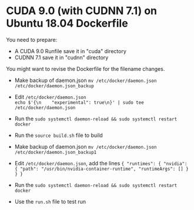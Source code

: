 # CUDA 9.0 (with CUDNN 7.1) on Ubuntu 18.04 Dockerfile

You need to prepare: 

* A CUDA 9.0 Runfile save it in "cuda" directory
* CUDNN 7.1 save it in "cudnn" directory

You might want to revise the Dockerfile for the filename changes.

* Make backup of daemon.json
`mv /etc/docker/daemon.json /etc/docker/daemon.json_backup`
* Edit `/etc/docker/daemon.json`
\
`
echo $'{\n    "experimental": true\n}' | sudo tee /etc/docker/daemon.json
`
* Run the `sudo systemctl daemon-reload && sudo systemctl restart docker`
* Run the `source build.sh` file to build


* Make backup of daemon.json
`mv /etc/docker/daemon.json /etc/docker/daemon.json_backup1`
* Edit `/etc/docker/daemon.json`, add the lines
`
{
    "runtimes": {
        "nvidia": {
            "path": "/usr/bin/nvidia-container-runtime",
            "runtimeArgs": []
        }
    }
}
`
* Run the `sudo systemctl daemon-reload && sudo systemctl restart docker`
* Use the `run.sh` file to test run
